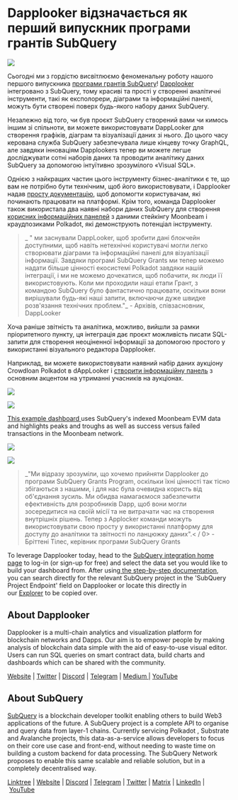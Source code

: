 # Dapplooker відзначається як перший випускник програми грантів  SubQuery

![](https://miro.medium.com/max/700/0*m7loo6ZhFd_UrPtG)

Сьогодні ми з гордістю висвітлюємо феноменальну роботу нашого першого випускника [програми грантів SubQuery](https://subquery.network/grants)! [Dapplooker](https://dapplooker.com/) інтегровано з SubQuery, тому красиві та прості у створенні аналітичні інструменти, такі як експолорери, діаграми та інформаційні панелі, можуть бути створені поверх будь-якого набору даних SubQuery.

Незалежно від того, чи був проєкт SubQuery створений вами чи кимось іншим зі спільноти, ви можете використовувати DappLooker для створення графіків, діаграм та візуалізації даних зі нього. До цього часу керована служба SubQuery забезпечувала лише кінцеву точку GraphQL, але завдяки інноваціям Dapplookers тепер ви можете легше досліджувати сотні наборів даних та проводити аналітику даних SubQuery за допомогою інтуїтивно зрозумілого «Visual SQL».

Однією з найкращих частин цього інструменту бізнес-аналітики є те, що вам не потрібно бути технічним, щоб його використовувати, і Dapplooker надав [просту документацію](https://dapplooker.notion.site/SubQuery-55e159ee37ff453b9a278be0efbe319e), щоб допомогти користувачам, які починають працювати на платформі. Крім того, команда Dapplooker також використала два наявні набори даних SubQuery для створення [корисних інформаційних панелей](https://dapplooker.com/category/subquery?type=dashboard) з даними стейкінгу Moonbeam і краудпозиками Polkadot, які демонструють потенціал інструменту.

> _ " ми заснували DappLooker, щоб зробити дані блокчейн доступними, щоб навіть нетехнічні користувачі могли легко створювати діаграми та інформаційні панелі для візуалізації інформації. Завдяки програмі SubQuery Grants ми тепер можемо надати більше цінності екосистемі Polkadot завдяки нашій інтеграції, і ми не можемо дочекатися, щоб побачити, як люди її використовують. Коли ми проходили наші етапи Грант, з командою SubQuery було фантастично працювати, оскільки вони вирішували будь-які наші запити, включаючи дуже швидке розв'язання технічних проблем."_ - Архівів, співзасновник, DappLooker

Хоча раніше звітність та аналітика, можливо, вийшли за рамки пріоритетного пункту, ця інтеграція дає проєкт можливість писати SQL-запити для створення неоціненної інформації за допомогою простого у використанні візуального редактора Dapplooker.

Наприклад, ви можете використовувати наявний набір даних аукціону Crowdloan Polkadot в dAppLooker і [створити інформаційну панель](https://dapplooker.com/dapp/polkadot-auctions-and-crowdloans-120113?network=subquery&category=subquery&type=dashboard&udid=0) з основним акцентом на утриманні учасників на аукціонах.

![](https://miro.medium.com/max/700/0*IWuAPhPOqiGOFkc-)

![](https://miro.medium.com/max/700/0*Ajx_bTmMcRBuTB_z)

[This example dashboard ](https://dapplooker.com/dapp/subquery-moonbeam-120116?network=subquery&category=subquery&type=dashboard&udid=0)uses SubQuery's indexed Moonbeam EVM data and highlights peaks and troughs as well as success versus failed transactions in the Moonbeam network.

![](https://miro.medium.com/max/700/0*CPmeF30Kwwj0DbC6)

![](https://miro.medium.com/max/700/0*ofrjdSerY8_8DV-Q)

> _"Ми відразу зрозуміли, що хочемо прийняти Dapplooker до програми SubQuery Grants Program, оскільки їхні цінності так тісно збігаються з нашими, і для нас була очевидна користь від об'єднання зусиль. Ми обидва намагаємося забезпечити ефективність для розробників Dapp, щоб вони могли зосередитися на своїй місії та не витрачати час на створення внутрішніх рішень. Тепер з Applocker команди можуть використовувати свою просту у використанні платформу для доступу до аналітики та звітності по ланцюжку даних".< / 0> - Бріттені Тілес, керівник програми SubQuery Grants</p> </blockquote> 
> 
> To leverage Dapplooker today, head to the [SubQuery integration home page](https://dapplooker.com/integration/subquery) to log-in (or sign-up for free) and select the data set you would like to build your dashboard from. After using[ the step-by-step documentation](https://dapplooker.notion.site/SubQuery-55e159ee37ff453b9a278be0efbe319e), you can search directly for the relevant SubQuery project in the 'SubQuery Project Endpoint' field on Dapplooker or locate this directly in our [Explorer](https://explorer.subquery.network/) to be copied over.
> 
> ## About Dapplooker
> 
> Dapplooker is a multi-chain analytics and visualization platform for blockchain networks and Dapps. Our aim is to empower people by making analysis of blockchain data simple with the aid of easy-to-use visual editor. Users can run SQL queries on smart contract data, build charts and dashboards which can be shared with the community.
> 
> [Website](https://dapplooker.com/) | [Twitter](https://twitter.com/dapplooker) | [Discord](https://dapplooker.com/community) | [Telegram](https://t.me/dapplooker) | [Medium ](https://dapplooker.medium.com/)| [YouTube](https://www.youtube.com/channel/UC1KJmtb3UhnWSN_sDv71_fg)
> 
> ## About SubQuery
> 
> [SubQuery](https://subquery.network/) is a blockchain developer toolkit enabling others to build Web3 applications of the future. A SubQuery project is a complete API to organise and query data from layer-1 chains. Currently servicing Polkadot , Substrate and Avalanche projects, this data-as-a-service allows developers to focus on their core use case and front-end, without needing to waste time on building a custom backend for data processing. The SubQuery Network proposes to enable this same scalable and reliable solution, but in a completely decentralised way.
> 
> [Linktree](https://linktr.ee/subquerynetwork) | [Website](https://subquery.network/) | [Discord](https://discord.com/invite/78zg8aBSMG) | [Telegram](https://t.me/subquerynetwork) | [Twitter](https://twitter.com/subquerynetwork) | [Matrix](https://matrix.to/#/#subquery:matrix.org) | [LinkedIn](https://www.linkedin.com/company/subquery) | [YouTube](https://www.youtube.com/channel/UCi1a6NUUjegcLHDFLr7CqLw)
